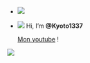 - <img src="https://cdn.discordapp.com/attachments/878360404970070096/893536401575006218/spirited-away-chihiro.gif">









- <img src="https://cdn.discordapp.com/emojis/885978050976706630.gif?size=32">                Hi, I’m __@Kyoto1337__



     [Mon youtube](https://www.youtube.com/channel/UC3qf9qKE0sE9U-wB0g3iv-w) !

<img src="https://github-readme-stats.vercel.app/api?username=Kyoto1337&&show_icons=true&title_color=ffffff&icon_color=bb2acf&text_color=daf7dc&bg_color=151515">




<!---
Kyoto1337/Kyoto1337 is a ✨ special ✨ repository because its `README.md` (this file) appears on your GitHub profile.
You can click the Preview link to take a look at your changes.
--->
